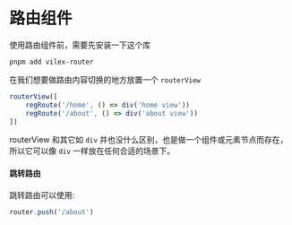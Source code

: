 # 路由组件

使用路由组件前，需要先安装一下这个库

```shell
pnpm add vilex-router
```

在我们想要做路由内容切换的地方放置一个 `routerView`

```typescript
routerView([
    regRoute('/home', () => div('home view'))
    regRoute('/about', () => div('about view'))
])
```

routerView 和其它如 `div` 并也没什么区别，也是做一个组件或元素节点而存在，所以它可以像 `div` 一样放在任何合适的场景下。


#### 跳转路由

跳转路由可以使用:

```typescript
router.push('/about')
```